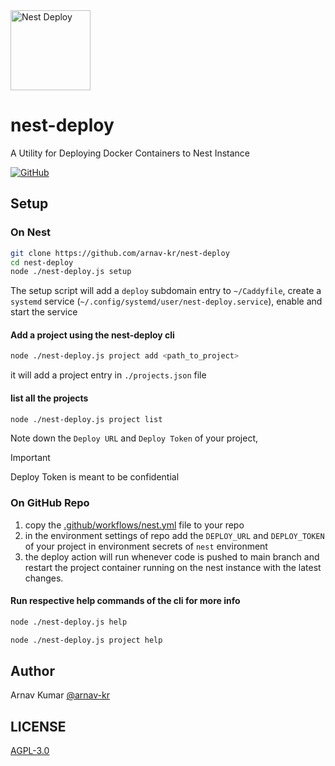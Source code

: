 <img src="https://github.com/arnav-kr/nest-deploy/raw/main/hatching-chick.gif?raw=true" alt="Nest Deploy" height="128">

# nest-deploy

A Utility for Deploying Docker Containers to Nest Instance

[![GitHub](https://img.shields.io/github/license/arnav-kr/nest-deploy?style=flat-square&logo=github&logoColor=white&label=GitHub&labelColor=%233d3d3d&color=%234285F4)](https://github.com/arnav-kr/nest-deploy)

## Setup

### On Nest

```sh
git clone https://github.com/arnav-kr/nest-deploy
cd nest-deploy
node ./nest-deploy.js setup
```
The setup script will add a `deploy` subdomain entry to `~/Caddyfile`, create a `systemd` service (`~/.config/systemd/user/nest-deploy.service`), enable and start the service

#### Add a project using the nest-deploy cli
```sh
node ./nest-deploy.js project add <path_to_project>
```
it will add a project entry in `./projects.json` file

#### list all the projects
```sh
node ./nest-deploy.js project list
```

Note down the `Deploy URL` and `Deploy Token` of your project,

> [!IMPORTANT]
> Deploy Token is meant to be confidential

### On GitHub Repo
1. copy the [.github/workflows/nest.yml](https://github.com/arnav-kr/nest-deploy/blob/main/.github/workflows/nest.yml) file to your repo
2. in the environment settings of repo add the `DEPLOY_URL` and `DEPLOY_TOKEN` of your project in environment secrets of `nest` environment
3. the deploy action will run whenever code is pushed to main branch and restart the project container running on the nest instance with the latest changes.



#### Run respective help commands of the cli for more info
```sh
node ./nest-deploy.js help
```
```sh
node ./nest-deploy.js project help
```

## Author
Arnav Kumar [@arnav-kr](https://github.com/arnav-kr)

## LICENSE
[AGPL-3.0](https://github.com/arnav-kr/nest-deploy/blob/main/LICENSE)
